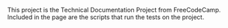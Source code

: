 This project is the Technical Documentation Project from FreeCodeCamp. Included in the page are the scripts that run the tests on the project. 
